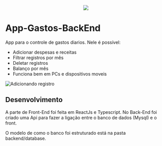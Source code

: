 <p align="center">
<img src="http://img.shields.io/static/v1?label=STATUS&message=EM%20DESENVOLVIMENTO&color=GREEN&style=for-the-badge"/>
</p>

# App-Gastos-BackEnd

App para o controle de gastos diarios. Nele é possível:

* Adicionar despesas e receitas
* Filtrar registros por mês
* Deletar registros
* Balanço por mês
* Funciona bem em PCs e dispositivos moveis

![Adicionando registro](https://user-images.githubusercontent.com/96503495/167019630-39b34abd-de18-41be-b3e5-6a882e77f8c7.gif)

## Desenvolvimento

A parte de Front-End foi feita em ReactJs e Typescript. No Back-End foi criado uma Api para fazer a ligação entre o banco de dados (Mysql) e o front. 

O modelo de como o banco foi estruturado está na pasta backend/database.


